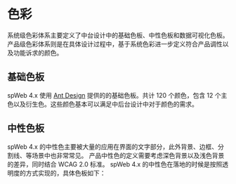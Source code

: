 # 色彩

系统级色彩体系主要定义了中台设计中的基础色板、中性色板和数据可视化色板。产品级色彩体系则是在具体设计过程中，基于系统色彩进一步定义符合产品调性以及功能诉求的颜色。

## 基础色板

spWeb 4.x 使用 [Ant Design](https://ant.design/docs/spec/colors-cn) 提供的的基础色板。共计 120 个颜色，包含 12 个主色以及衍生色。这些颜色基本可以满足中后台设计中对于颜色的需求。

<Colors></Colors>

## 中性色板

spWeb 4.x 的中性色主要被大量的应用在界面的文字部分，此外背景、边框、分割线、等场景中也非常常见。
产品中性色的定义需要考虑深色背景以及浅色背景的差异，同时结合 WCAG 2.0 标准。
spWeb 4.x 的中性色在落地的时候是按照透明度的方式实现的，具体色板如下：

<NeutralColors></NeutralColors>


